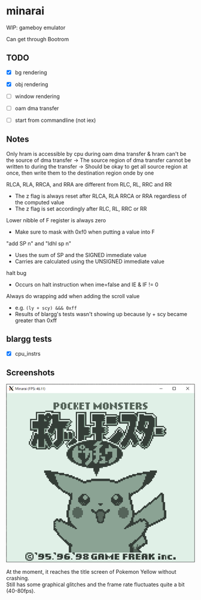 # minarai

WIP: gameboy emulator

Can get through Bootrom


## TODO
- [x] bg rendering
- [x] obj rendering
- [ ] window rendering
- [ ] oam dma transfer
- [ ] start from commandline (not iex)


## Notes
Only hram is accessible by cpu during oam dma transfer & hram can't be the source of dma transfer
-> The source region of dma transfer cannot be written to during the transfer
-> Should be okay to get all source region at once, then write them to the destination region onde by one

RLCA, RLA, RRCA, and RRA are different from RLC, RL, RRC and RR
- The z flag is always reset after RLCA, RLA RRCA or RRA regardless of the computed value
- The z flag is set accordingly after RLC, RL, RRC or RR

Lower nibble of F register is always zero
- Make sure to mask with 0xf0 when putting a value into F

"add SP n" and "ldhl sp n"
- Uses the sum of SP and the SIGNED immediate value
- Carries are calculated using the UNSIGNED immediate value

halt bug
- Occurs on halt instruction when ime=false and IE & IF != 0

Always do wrapping add when adding the scroll value
- e.g. `(ly + scy) &&& 0xff`
- Results of blargg's tests wasn't showing up because ly + scy became greater than 0xff


## blargg tests
- [x] cpu_instrs

## Screenshots
![screenshot](README/ss_pikachu.png)

At the moment, it reaches the title screen of Pokemon Yellow without crashing.  
Still has some graphical glitches and the frame rate fluctuates quite a bit (40-80fps).
